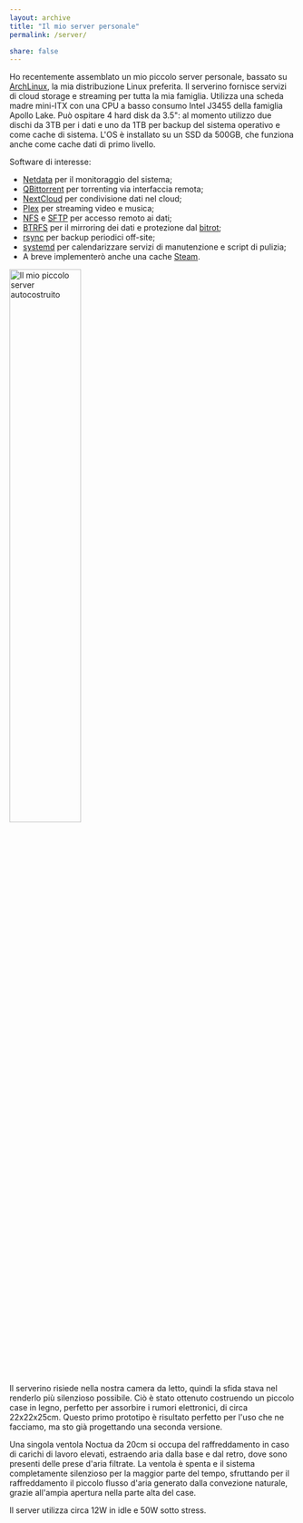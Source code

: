 ```yaml
---
layout: archive
title: "Il mio server personale"
permalink: /server/

share: false
---
```


Ho recentemente assemblato un mio piccolo server personale, bassato su [ArchLinux](www.archlinux.org), la mia distribuzione Linux preferita. Il serverino fornisce servizi di cloud storage e streaming per tutta la mia famiglia. Utilizza una scheda madre mini-ITX con una CPU a basso consumo Intel J3455 della famiglia Apollo Lake. Può ospitare 4 hard disk da 3.5": al momento utilizzo due dischi da 3TB per i dati e uno da 1TB per backup del sistema operativo e come cache di sistema. L'OS è installato su un SSD da 500GB, che funziona anche come cache dati di primo livello.

Software di interesse:

- [Netdata](https://my-netdata.io/) per il monitoraggio del sistema;
- [QBittorrent](https://www.qbittorrent.org/) per torrenting via interfaccia remota;
- [NextCloud](https://nextcloud.com) per condivisione dati nel cloud;
- [Plex](https://www.plex.tv) per streaming video e musica;
- [NFS](https://en.wikipedia.org/wiki/Network_File_System_(protocol)) e [SFTP](https://www.ssh.com/ssh/sftp/) per accesso remoto ai dati;
- [BTRFS](https://en.wikipedia.org/wiki/Btrfs) per il mirroring  dei dati e protezione dal [bitrot](https://en.wikipedia.org/wiki/Data_degradation);
- [rsync](https://en.wikipedia.org/wiki/Rsync) per backup periodici off-site;
- [systemd](https://en.wikipedia.org/wiki/Systemd) per calendarizzare servizi di manutenzione e script di pulizia;
- A breve implementerò anche una cache [Steam](https://store.steampowered.com).

<img src="/img/server/serverino.JPG" style="width:50%;" title="Il mio piccolo server autocostruito">

Il serverino risiede nella nostra camera da letto, quindi la sfida stava nel renderlo più silenzioso possibile. Ciò è stato ottenuto costruendo un piccolo case in legno, perfetto per assorbire i rumori elettronici, di circa 22x22x25cm. Questo primo prototipo è risultato perfetto per l'uso che ne facciamo, ma sto già progettando una seconda versione.

Una singola ventola Noctua da 20cm si occupa del raffreddamento in caso di carichi di lavoro elevati, estraendo aria dalla base e dal retro, dove sono presenti delle prese d'aria filtrate. La ventola è spenta e il sistema completamente silenzioso per la maggior parte del tempo, sfruttando per il raffreddamento il piccolo flusso d'aria generato dalla convezione naturale, grazie all'ampia apertura nella parte alta del case.

Il server utilizza circa 12W in idle e 50W sotto stress.
